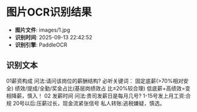 # 图片OCR识别结果

- **图片文件**: images/1.jpg
- **识别时间**: 2025-09-13 22:42:52
- **识别引擎**: PaddleOCR

## 识别文本

01薪资构成
问法:请问该岗位的薪酬结构?
必听关键词：
固定底薪(>70%相对安全)
绩效/提成/全勤/奖金占比(基层岗绩效占
比≤20%较合理)
低底薪+高绩效=变相降薪，慎入！
02
发薪时间
问法:贵司发薪日是每月几号?
1-15号发上月工资:合规
20号以后:压薪过长，现金流紧张信号
私人转账:逃税嫌疑，慎选。
